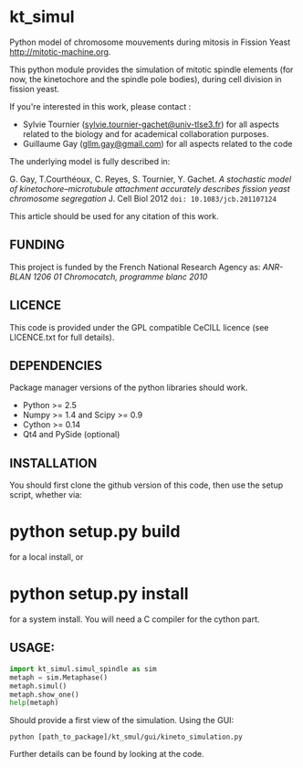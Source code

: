 kt_simul
========

Python model of chromosome mouvements during mitosis in Fission Yeast http://mitotic-machine.org.

This python module provides the simulation of mitotic spindle elements (for now, the
kinetochore and the spindle pole bodies), during cell division in
fission yeast.

If you're interested in this work, please contact :

- Sylvie Tournier (sylvie.tournier-gachet@univ-tlse3.fr) for
  all aspects related to the biology and for academical collaboration purposes.
- Guillaume Gay (gllm.gay@gmail.com) for all aspects related to the code

The underlying model is fully described in:

G. Gay, T.Courthéoux, C. Reyes, S. Tournier, Y. Gachet. *A stochastic model of kinetochore–microtubule attachment
accurately describes fission yeast chromosome segregation* J. Cell Biol 2012 ``doi: 10.1083/jcb.201107124``

This article should be used for any citation of this work.

FUNDING
-------

This project is funded by the French National Research Agency as:
   *ANR- BLAN 1206 01 Chromocatch, programme blanc 2010*

LICENCE
-------

This code is provided under the GPL compatible CeCILL licence (see
LICENCE.txt for full details).

DEPENDENCIES
------------

Package manager versions of the python libraries should work.

- Python >= 2.5
- Numpy >= 1.4 and Scipy >= 0.9
- Cython >= 0.14
- Qt4 and PySide (optional)

INSTALLATION
------------

You should first clone the github version of this code, then
use the setup script, whether via:

  # python setup.py build

for a local install, or

  # python setup.py install

for a system install.
You will need a C compiler for the cython part.

USAGE:
-----

```python
import kt_simul.simul_spindle as sim
metaph = sim.Metaphase()
metaph.simul()
metaph.show_one()
help(metaph)
```

Should provide a first view of the simulation.
Using the GUI:

    python [path_to_package]/kt_smul/gui/kineto_simulation.py

Further details can be found by looking at the code.

